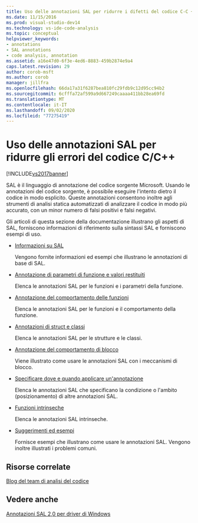 ```yaml
---
title: Uso delle annotazioni SAL per ridurre i difetti del codice C-C + + | Microsoft Docs
ms.date: 11/15/2016
ms.prod: visual-studio-dev14
ms.technology: vs-ide-code-analysis
ms.topic: conceptual
helpviewer_keywords:
- annotations
- SAL annotations
- code analysis, annotation
ms.assetid: a16e47d0-6f3e-4ed6-8883-459b2874e9a4
caps.latest.revision: 29
author: corob-msft
ms.author: corob
manager: jillfra
ms.openlocfilehash: 66da17a31f6287bea810fc29fdb9c12d95cc94b2
ms.sourcegitcommit: 6cfffa72af599a9d667249caaaa411bb28ea69fd
ms.translationtype: MT
ms.contentlocale: it-IT
ms.lasthandoff: 09/02/2020
ms.locfileid: "77275419"
---
```

# <a name="using-sal-annotations-to-reduce-cc-code-defects"></a>Uso delle annotazioni SAL per ridurre gli errori del codice C/C++
[!INCLUDE[vs2017banner](../includes/vs2017banner.md)]

SAL è il linguaggio di annotazione del codice sorgente Microsoft. Usando le annotazioni del codice sorgente, è possibile eseguire l'intento dietro il codice in modo esplicito. Queste annotazioni consentono inoltre agli strumenti di analisi statica automatizzati di analizzare il codice in modo più accurato, con un minor numero di falsi positivi e falsi negativi.  
  
 Gli articoli di questa sezione della documentazione illustrano gli aspetti di SAL, forniscono informazioni di riferimento sulla sintassi SAL e forniscono esempi di uso.  
  
- [Informazioni su SAL](../code-quality/understanding-sal.md)  
  
     Vengono fornite informazioni ed esempi che illustrano le annotazioni di base di SAL.  
  
- [Annotazione di parametri di funzione e valori restituiti](../code-quality/annotating-function-parameters-and-return-values.md)  
  
     Elenca le annotazioni SAL per le funzioni e i parametri della funzione.  
  
- [Annotazione del comportamento delle funzioni](../code-quality/annotating-function-behavior.md)  
  
     Elenca le annotazioni SAL per le funzioni e il comportamento della funzione.  
  
- [Annotazioni di struct e classi](../code-quality/annotating-structs-and-classes.md)  
  
     Elenca le annotazioni SAL per le strutture e le classi.  
  
- [Annotazione del comportamento di blocco](../code-quality/annotating-locking-behavior.md)  
  
     Viene illustrato come usare le annotazioni SAL con i meccanismi di blocco.  
  
- [Specificare dove e quando applicare un'annotazione](../code-quality/specifying-when-and-where-an-annotation-applies.md)  
  
     Elenca le annotazioni SAL che specificano la condizione o l'ambito (posizionamento) di altre annotazioni SAL.  
  
- [Funzioni intrinseche](../code-quality/intrinsic-functions.md)  
  
     Elenca le annotazioni SAL intrinseche.  
  
- [Suggerimenti ed esempi](../code-quality/best-practices-and-examples-sal.md)  
  
     Fornisce esempi che illustrano come usare le annotazioni SAL. Vengono inoltre illustrati i problemi comuni.  
  
## <a name="related-resources"></a>Risorse correlate  
 [Blog del team di analisi del codice](https://blogs.msdn.com/b/codeanalysis/)  
  
## <a name="see-also"></a>Vedere anche  
 [Annotazioni SAL 2,0 per driver di Windows](https://msdn.microsoft.com/library/windows/hardware/hh454237.aspx)
